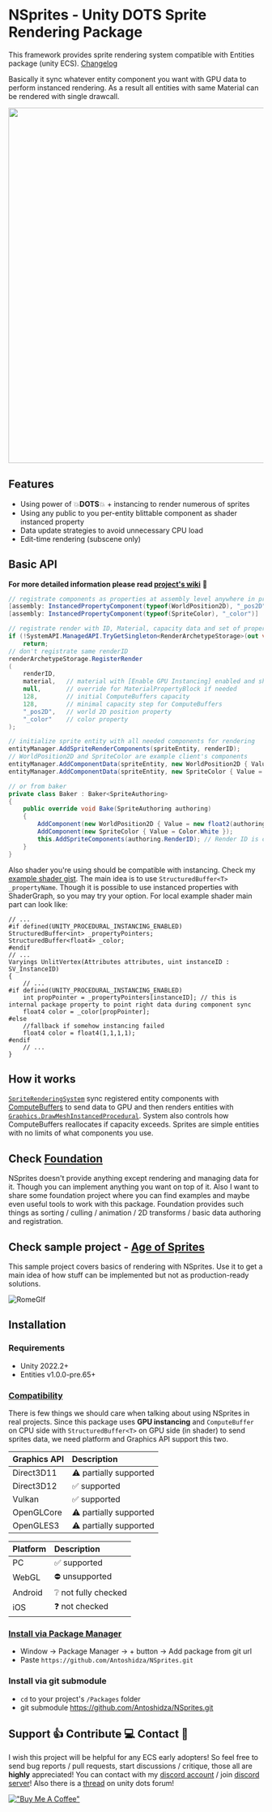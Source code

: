 # NSprites - Unity DOTS Sprite Rendering Package
This framework provides sprite rendering system compatible with Entities package (unity ECS). [Changelog](https://github.com/Antoshidza/NSprites/wiki/Changelog)

Basically it sync whatever entity component you want with GPU data to perform instanced rendering. As a result all entities with same Material can be rendered with single drawcall.

<img src="https://user-images.githubusercontent.com/19982288/203323912-3f0aec5a-543d-4145-bf8f-42e07af2d124.gif" width="700"/>

## Features
* Using power of :boom:**DOTS**:boom: + instancing to render numerous of sprites
* Using any public to you per-entity blittable component as shader instanced property
* Data update strategies to avoid unnecessary CPU load
* Edit-time rendering (subscene only)

## Basic API
**For more detailed information please read [project's wiki](https://github.com/Antoshidza/NSprites/wiki)** :blue_book:
```csharp
// registrate components as properties at assembly level anywhere in project
[assembly: InstancedPropertyComponent(typeof(WorldPosition2D), "_pos2D")]
[assembly: InstancedPropertyComponent(typeof(SpriteColor), "_color")]
```
```csharp
// registrate render with ID, Material, capacity data and set of properties
if (!SystemAPI.ManagedAPI.TryGetSingleton<RenderArchetypeStorage>(out var renderArchetypeStorage))
    return;
// don't registrate same renderID
renderArchetypeStorage.RegisterRender
(
    renderID,
    material,   // material with [Enable GPU Instancing] enabled and shader supporting instancing
    null,       // override for MaterialPropertyBlock if needed
    128,        // initial ComputeBuffers capacity
    128,        // minimal capacity step for ComputeBuffers
    "_pos2D",   // world 2D position property
    "_color"    // color property
);
```
```csharp
// initialize sprite entity with all needed components for rendering
entityManager.AddSpriteRenderComponents(spriteEntity, renderID);
// WorldPosition2D and SpriteColor are example client's components
entityManager.AddComponentData(spriteEntity, new WorldPosition2D { Value = /*your value here*/ });          
entityManager.AddComponentData(spriteEntity, new SpriteColor { Value = Color.White });

// or from baker
private class Baker : Baker<SpriteAuthoring>
{
    public override void Bake(SpriteAuthoring authoring)
    {
        AddComponent(new WorldPosition2D { Value = new float2(authoring.transform.position.x, authoring.transform.position.y) });
        AddComponent(new SpriteColor { Value = Color.White });
        this.AddSpriteComponents(authoring.RenderID); // Render ID is client defined unique per-render archetype int. You can define it manually or for example use Material's instance ID or whatever else.
    }
}
```
Also shader you're using should be compatible with instancing. Check my [example shader gist](https://gist.github.com/Antoshidza/387bf4a3a3efd62c8ca4267e800ad3bc). The main idea is to use `StructuredBuffer<T> _propertyName`. Though it is possible to use instanced properties with ShaderGraph, so you may try your option. For local example shader main part can look like:
```hlsl
// ...
#if defined(UNITY_PROCEDURAL_INSTANCING_ENABLED)
StructuredBuffer<int> _propertyPointers;
StructuredBuffer<float4> _color;
#endif
// ...
Varyings UnlitVertex(Attributes attributes, uint instanceID : SV_InstanceID)
{
    // ...    
#if defined(UNITY_PROCEDURAL_INSTANCING_ENABLED)
    int propPointer = _propertyPointers[instanceID]; // this is internal package property to point right data during component sync
    float4 color = _color[propPointer];
#else
    //fallback if somehow instancing failed
    float4 color = float4(1,1,1,1);
#endif
    // ...
}
```

## How it works
[`SpriteRenderingSystem`](https://github.com/Antoshidza/NSprites/blob/main/Rendering/Systems/SpriteRenderingSystem.cs) sync registered entity components with [ComputeBuffers](https://docs.unity3d.com/ScriptReference/ComputeBuffer.html) to send data to GPU and then renders entities with [`Graphics.DrawMeshInstancedProcedural`](https://docs.unity3d.com/ScriptReference/Graphics.DrawMeshInstancedProcedural.html). System also controls how ComputeBuffers reallocates if capacity exceeds. Sprites are simple entities with no limits of what components you use.

## Check [Foundation](https://github.com/Antoshidza/NSprites-Foundation)
NSprites doesn't provide anything except rendering and managing data for it. Though you can implement anything you want on top of it. Also I want to share some foundation project where you can find examples and maybe even useful tools to work with this package. Foundation provides such things as sorting / culling / animation / 2D transforms / basic data authoring and registration.

## Check sample project - [Age of Sprites](https://github.com/Antoshidza/Age-of-Sprites)
This sample project covers basics of rendering with NSprites. Use it to get a main idea of how stuff can be implemented but not as production-ready solutions.

![RomeGIf](https://user-images.githubusercontent.com/19982288/204523105-7cabb122-954c-4fb0-97bc-becb27d2d2b9.gif)

## Installation
### Requirements
* Unity 2022.2+
* Entities v1.0.0-pre.65+

### [Compatibility](https://github.com/Antoshidza/NSprites/wiki/Compatibility)
There is few things we should care when talking about using NSprites in real projects. Since this package uses **GPU instancing**
and `ComputeBuffer` on CPU side with `StructuredBuffer<T>` on GPU side (in shader) to send sprites data, we need platform and Graphics API support
this two.

| **Graphics API**                     | **Description**                                             |
|:-------------------------------------|:------------------------------------------------------------|
| Direct3D11                           | :warning: partially supported                               |
| Direct3D12                           | :white_check_mark: supported                                |
| Vulkan                               | :white_check_mark: supported                                |
| OpenGLCore                           | :warning: partially supported                               |
| OpenGLES3                            | :warning: partially supported |

| **Platform** | **Description**                                             |
|:-------------|:------------------------------------------------------------|
| PC           | :white_check_mark: supported                                |
| WebGL        | :no_entry: unsupported                                      |
| Android      | :grey_question: not fully checked                           |
| iOS          | :question: not checked                                      |

### [Install via Package Manager](https://docs.unity3d.com/2021.3/Documentation/Manual/upm-ui-giturl.html)
* Window -> Package Manager -> + button -> Add package from git url
* Paste `https://github.com/Antoshidza/NSprites.git`
### Install via git submodule
* `cd` to your project's `/Packages` folder
* git submodule https://github.com/Antoshidza/NSprites.git

## Support :+1: Contribute :computer: Contact :speech_balloon:
I wish this project will be helpful for any ECS early adopters! So feel free to send bug reports / pull requests, start discussions / critique, those all are **highly** appreciated!
You can contact with my [discord account](https://www.discordapp.com/users/219868910223228929) / join [discord server](https://discord.gg/rvxrHEFx8n)!
Also there is a [thread](https://forum.unity.com/threads/1-0-3-nsprites-sprite-rendering-package.1367463/) on unity dots forum!

[!["Buy Me A Coffee"](https://www.buymeacoffee.com/assets/img/custom_images/orange_img.png)](https://www.buymeacoffee.com/antoshidzamax)
